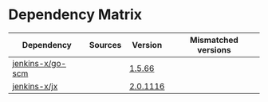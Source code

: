 # Dependency Matrix

Dependency | Sources | Version | Mismatched versions
---------- | ------- | ------- | -------------------
[jenkins-x/go-scm](https://github.com/jenkins-x/go-scm) |  | [1.5.66]() | 
[jenkins-x/jx](https://github.com/jenkins-x/jx) |  | [2.0.1116](https://github.com/jenkins-x/jx/releases/tag/v2.0.1116) | 
